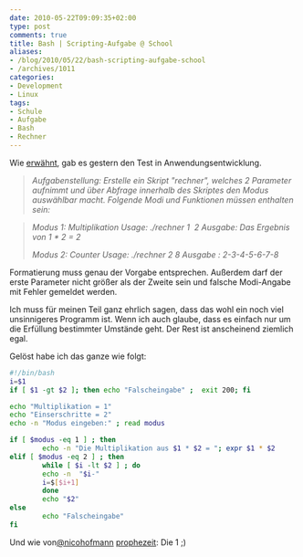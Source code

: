 ```yaml
---
date: 2010-05-22T09:09:35+02:00
type: post
comments: true
title: Bash | Scripting-Aufgabe @ School
aliases:
- /blog/2010/05/22/bash-scripting-aufgabe-school
- /archives/1011
categories:
- Development
- Linux
tags:
- Schule
- Aufgabe
- Bash
- Rechner
---
```


Wie [erwähnt](/?p=1005), gab es gestern den Test in Anwendungsentwicklung.

> _Aufgabenstellung: Erstelle ein Skript "rechner", welches 2 Parameter
> aufnimmt und über Abfrage innerhalb des Skriptes den Modus auswählbar
> macht. Folgende Modi und Funktionen müssen enthalten sein:_

> _Modus 1: Multiplikation
> Usage: ./rechner 1  2
> Ausgabe: Das Ergebnis von 1 * 2 = 2_
>
> _Modus 2: Counter
> Usage: ./rechner 2 8
> Ausgabe : 2-3-4-5-6-7-8_

Formatierung muss genau der Vorgabe entsprechen. Außerdem darf der erste
Parameter nicht größer als der Zweite sein und falsche Modi-Angabe mit
Fehler gemeldet werden.

Ich muss für meinen Teil ganz ehrlich sagen, dass das wohl ein noch viel
unsinnigeres Programm ist. Wenn ich auch glaube, dass es einfach nur um die
Erfüllung bestimmter Umstände geht. Der Rest ist anscheinend ziemlich egal.

Gelöst habe ich das ganze wie folgt:

``` bash
#!/bin/bash
i=$1
if [ $1 -gt $2 ]; then echo "Falscheingabe" ;  exit 200; fi

echo "Multiplikation = 1"
echo "Einserschritte = 2"
echo -n "Modus eingeben:" ; read modus

if [ $modus -eq 1 ] ; then
        echo -n "Die Multiplikation aus $1 * $2 = "; expr $1 * $2
elif [ $modus -eq 2 ] ; then
        while [ $i -lt $2 ] ; do
        echo -n  "$i-"
        i=$[$i+1]
        done
        echo "$2"
else
        echo "Falscheingabe"
fi
```

Und wie von[@nicohofmann](http://twitter.com/nicohofmann) [prophezeit](/?p=1005): Die 1 ;)
